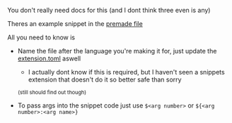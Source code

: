 You don't really need docs for this (and I dont think three even is any)

Theres an example snippet in the [premade file](./language.json)

All you need to know is
- Name the file after the language you're making it for, just update the [extension.toml](../extension.toml) aswell
  - I actually dont know if this is required, but I haven't seen a snippets extension that doesn't do it so better safe than sorry

  <sup>(still should find out though)</sup>
- To pass args into the snippet code just use `$<arg number>` or `${<arg number>:<arg name>}`
